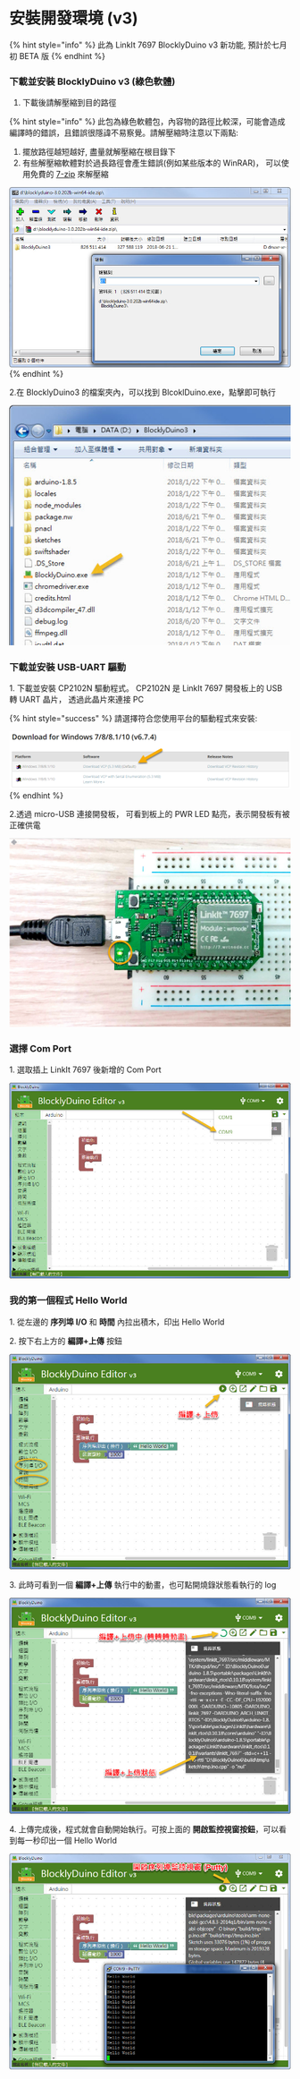 # 安裝開發環境 (v3)

{% hint style="info" %}
此為 LinkIt 7697 BlocklyDuino v3 新功能, 預計於七月初 BETA 版
{% endhint %}

### 下載並安裝 BlocklyDuino v3 (綠色軟體) <a href="#id-an-zhuang-kai-fa-huan-jing-v3-xia-zai-bing-an-zhuang-blocklyduinov3-lv-se-ruan-ti" id="id-an-zhuang-kai-fa-huan-jing-v3-xia-zai-bing-an-zhuang-blocklyduinov3-lv-se-ruan-ti"></a>

1. 下載後請解壓縮到目的路徑

{% hint style="info" %}
此包為綠色軟體包，內容物的路徑比較深，可能會造成編譯時的錯誤，且錯誤很隱諱不易察覺。請解壓縮時注意以下兩點:

1. 擺放路徑越短越好, 盡量就解壓縮在根目錄下
2. 有些解壓縮軟體對於過長路徑會產生錯誤(例如某些版本的 WinRAR)， 可以使用免費的 [7-zip](https://www.7-zip.org) 來解壓縮

![](../.gitbook/assets/image-30.jpeg)
{% endhint %}

2.在 BlocklyDuino3 的檔案夾內，可以找到 BlcoklDuino.exe，點擊即可執行

![](../.gitbook/assets/image-31.jpeg)

### 下載並安裝 USB-UART 驅動 <a href="#id-an-zhuang-kai-fa-huan-jing-v3-xia-zai-bing-an-zhuang-usbuart-qu-dong" id="id-an-zhuang-kai-fa-huan-jing-v3-xia-zai-bing-an-zhuang-usbuart-qu-dong"></a>

&#x20;1\. 下載並安裝 CP2102N 驅動程式。 CP2102N 是 LinkIt 7697 開發板上的 USB 轉 UART 晶片， 透過此晶片來連接 PC[  ](http://www.silabs.com/products/development-tools/software/usb-to-uart-bridge-vcp-drivers)

{% hint style="success" %}
請選擇符合您使用平台的驅動程式來安裝:

![](../.gitbook/assets/image-32.png)
{% endhint %}

2.透過 micro-USB 連接開發板， 可看到板上的 PWR LED 點亮，表示開發板有被正確供電

![](../.gitbook/assets/image-33.png)

### 選擇 Com Port <a href="#id-an-zhuang-kai-fa-huan-jing-v3-xuan-ze-comport" id="id-an-zhuang-kai-fa-huan-jing-v3-xuan-ze-comport"></a>

1\. 選取插上 LinkIt 7697 後新增的 Com Port

![](../.gitbook/assets/image-34.jpeg)

### 我的第一個程式 Hello World <a href="#id-an-zhuang-kai-fa-huan-jing-v3-wo-de-di-yi-ge-cheng-shi-helloworld" id="id-an-zhuang-kai-fa-huan-jing-v3-wo-de-di-yi-ge-cheng-shi-helloworld"></a>

1\. 從左邊的 **序列埠 I/O** 和 **時間** 內拉出積木，印出 Hello World

2\. 按下右上方的 **編譯+上傳** 按鈕

![](../.gitbook/assets/image-35.jpeg)

3\. 此時可看到一個 **編譯+上傳** 執行中的動畫，也可點開燒錄狀態看執行的 log

![](../.gitbook/assets/image-36.jpeg)

4\. 上傳完成後，程式就會自動開始執行。可按上面的 **開啟監控視窗按鈕**，可以看到每一秒印出一個 Hello World

![](../.gitbook/assets/image-37.jpeg)

